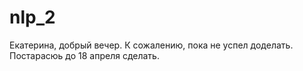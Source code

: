 # nlp_2


Екатерина, добрый вечер.
К сожалению, пока не успел доделать. Постарасюь до 18 апреля сделать.
